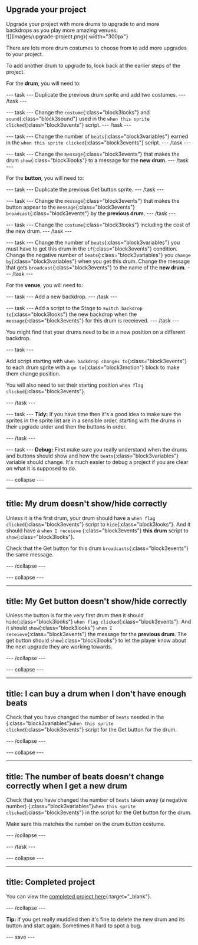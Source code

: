 ## Upgrade your project

<div style="display: flex; flex-wrap: wrap">
<div style="flex-basis: 200px; flex-grow: 1; margin-right: 15px;">
Upgrade your project with more drums to upgrade to and more backdrops as you play more amazing venues. 
</div>
<div>
![](images/upgrade-project.png){:width="300px"}
</div>
</div>

There are lots more drum costumes to choose from to add more upgrades to your project.

To add another drum to upgrade to, look back at the earlier steps of the project. 

For the **drum**, you will need to:

--- task ---
Duplicate the previous drum sprite and add two costumes. 
--- /task ---

--- task ---
Change the `costume`{:class="block3looks"} and `sound`{:class="block3sound"} used in the `when this sprite clicked`{:class="block3events"} script. 
--- /task ---

--- task ---
Change the number of `beats`{:class="block3variables"} earned in the `when this sprite clicked`{:class="block3events"} script. 
--- /task ---

--- task ---
Change the `message`{:class="block3events"} that makes the drum `show`{:class="block3looks"} to a message for the **new drum**. 
--- /task ---

For the **button**, you will need to:

--- task ---
Duplicate the previous Get button sprite. 
--- /task ---

--- task ---
Change the `message`{:class="block3events"} that makes the button appear to the `message`{:class="block3events"} `broadcast`{:class="block3events"} by the **previous drum**. 
--- /task ---

--- task ---
Change the `costume`{:class="block3looks"} including the cost of the new drum. 
--- /task ---

--- task ---
Change the number of `beats`{:class="block3variables"} you must have to get this drum in the `if`{:class="block3events"} condition. Change the negative number of `beats`{:class="block3variables"} you `change by`{:class="block3variables"} when you get this drum. Change the message that gets `broadcast`{:class="block3events"} to the name of the **new drum**.
--- /task ---

For the **venue**, you will need to:

--- task ---
Add a new backdrop. 
--- /task ---

--- task ---
Add a script to the Stage to `switch backdrop to`{:class="block3looks"} the new backdrop when the `message`{:class="block3events"} for this drum is receieved.
--- /task ---

You might find that your drums need to be in a new position on a different backdrop. 

--- task ---

Add script starting with `when backdrop changes to`{:class="block3events"} to each drum sprite with a `go to`{:class="block3motion"} block to make them change position.

You will also need to set their starting position `when flag clicked`{:class="block3events"}.

--- /task ---

--- task ---
**Tidy:** If you have time then it's a good idea to make sure the sprites in the sprite list are in a sensible order, starting with the drums in their upgrade order and then the buttons in order.

--- /task ---

--- task ---
**Debug:** First make sure you really understand when the drums and buttons should show and how the `beats`{:class="block3variables"} variable should change. It's much easier to debug a project if you are clear on what it is supposed to do.

--- collapse ---

---
title: My drum doesn't show/hide correctly
---

Unless it is the first drum, your drum should have a `when flag clicked`{:class="block3events"} script to `hide`{:class="block3looks"}. And it should have a `when I receieve` {:class="block3events"} **this drum** script to `show`{:class="block3looks"}. 

Check that the Get button for this drum `broadcasts`{:class="block3events"} the same message.


--- /collapse ---

--- collapse ---

---
title: My Get button doesn't show/hide correctly
---

Unless the button is for the very first drum then it should `hide`{:class="block3looks"} `when flag clicked`{:class="block3events"}. And it should `show`{:class="block3looks"} `when I receieve`{:class="block3events"} the message for the **previous drum**. The get button should `show`{:class="block3looks"} to let the player know about the next upgrade they are working towards.

--- /collapse ---

--- collapse ---

---
title: I can buy a drum when I don't have enough beats
---

Check that you have changed the number of `beats` needed in the {:class="block3variables"}`when this sprite clicked`{:class="block3events"} script for the Get button for the drum. 

--- /collapse ---

--- collapse ---

---
title: The number of beats doesn't change correctly when I get a new drum
---

Check that you have changed the number of `beats` taken away (a negative number) {:class="block3variables"}`when this sprite clicked`{:class="block3events"} in the script for the Get button for the drum. 

Make sure this matches the number on the drum button costume.

--- /collapse ---

--- /task ---

--- collapse ---

---
title: Completed project
---

You can view the [completed project here](https://scratch.mit.edu/projects/522323676/){:target="_blank"}.

--- /collapse ---

**Tip:** If you get really muddled then it's fine to delete the new drum and its button and start again. Sometimes it hard to spot a bug.

--- save ---